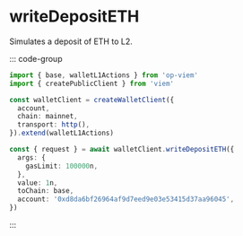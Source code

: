 # writeDepositETH

Simulates a deposit of ETH to L2.

::: code-group

```ts [example.ts]
import { base, walletL1Actions } from 'op-viem'
import { createPublicClient } from 'viem'

const walletClient = createWalletClient({
  account,
  chain: mainnet,
  transport: http(),
}).extend(walletL1Actions)

const { request } = await walletClient.writeDepositETH({
  args: {
    gasLimit: 100000n,
  },
  value: 1n,
  toChain: base,
  account: '0xd8da6bf26964af9d7eed9e03e53415d37aa96045',
})
```

:::
